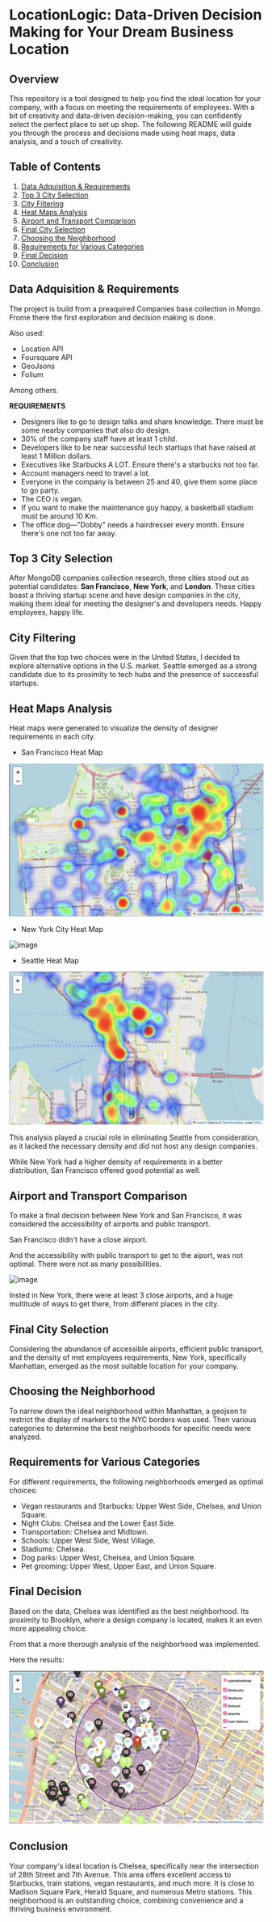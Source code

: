 # LocationLogic: Data-Driven Decision Making for Your Dream Business Location

## Overview

This repository is a tool designed to help you find the ideal location for your company, with a focus on meeting the requirements of employees. With a bit of creativity and data-driven decision-making, you can confidently select the perfect place to set up shop. The following README will guide you through the process and decisions made using heat maps, data analysis, and a touch of creativity.

## Table of Contents

1. [Data Adquisition & Requirements](#data-adquisition-&-Requirements)
2. [Top 3 City Selection](#top-3-city-selection)
3. [City Filtering](#city-filtering)
4. [Heat Maps Analysis](#heat-maps-analysis)
5. [Airport and Transport Comparison](#airport-and-transport-comparison)
6. [Final City Selection](#final-city-selection)
7. [Choosing the Neighborhood](#choosing-the-neighborhood)
8. [Requirements for Various Categories](#requirements-for-various-categories)
9. [Final Decision](#final-decision)
10. [Conclusion](#conclusion)

## Data Adquisition & Requirements

The project is build from a preaquired Companies base collection in Mongo. 
Frome there the first exploration and decision making is done.

Also used:

- Location API
- Foursquare API
- GeoJsons
- Folium

Among others. 

**REQUIREMENTS**


- Designers like to go to design talks and share knowledge. There must be some nearby companies that also do design.
- 30% of the company staff have at least 1 child.
- Developers like to be near successful tech startups that have raised at least 1 Million dollars.
- Executives like Starbucks A LOT. Ensure there's a starbucks not too far.
- Account managers need to travel a lot.
- Everyone in the company is between 25 and 40, give them some place to go party.
- The CEO is vegan.
- If you want to make the maintenance guy happy, a basketball stadium must be around 10 Km.
- The office dog—"Dobby" needs a hairdresser every month. Ensure there's one not too far away.

## Top 3 City Selection

After MongoDB companies collection research, three cities stood out as potential candidates: **San Francisco**, **New York**, and **London**. These cities boast a thriving startup scene and have design companies in the city, making them ideal for meeting the designer's and developers needs. Happy employees, happy life. 

## City Filtering

Given that the top two choices were in the United States, I decided to explore alternative options in the U.S. market. Seattle emerged as a strong candidate due to its proximity to tech hubs and the presence of successful startups.

## Heat Maps Analysis

Heat maps were generated to visualize the density of designer requirements in each city. 

- San Francisco Heat Map

![image](https://github.com/emmacunill/Company_Loc/blob/main/images/Captura%20de%20pantalla%202023-11-05%20a%20las%2017.58.28.png?raw=true)

- New York City Heat Map

![image](https://github.com/emmacunill/Company_Loc/blob/main/images/Captura%20de%20pantalla%202023-11-05%20a%20las%2018.10.41.png?raw=true)

- Seattle Heat Map

![image](https://github.com/emmacunill/Company_Loc/blob/main/images/Captura%20de%20pantalla%202023-11-05%20a%20las%2018.15.33.png?raw=true)


This analysis played a crucial role in eliminating Seattle from consideration, as it lacked the necessary density and did not host any design companies.

While New York had a higher density of requirements in a better distribution, San Francisco offered good potential as well.

## Airport and Transport Comparison

To make a final decision between New York and San Francisco, it was considered the accessibility of airports and public transport.

San Francisco didn't have a close airport.

And the accessibility with public transport to get to the aiport, was not optimal. There were not as many possibilities.

![image](https://github.com/emmacunill/Company_Loc/blob/main/images/Captura%20de%20pantalla%202023-11-05%20a%20las%2019.23.32.png?raw=true)

Insted in New York, there were at least 3 close airports, and a huge multitude of ways to get there, from different places in the city. 

## Final City Selection

Considering the abundance of accessible airports, efficient public transport, and the density of met employees requirements, New York, specifically Manhattan, emerged as the most suitable location for your company.

## Choosing the Neighborhood

To narrow down the ideal neighborhood within Manhattan, a geojson to restrict the display of markers to the NYC borders was used. Then various categories to determine the best neighborhoods for specific needs were analyzed.

## Requirements for Various Categories

For different requirements, the following neighborhoods emerged as optimal choices:

- Vegan restaurants and Starbucks: Upper West Side, Chelsea, and Union Square.
- Night Clubs: Chelsea and the Lower East Side.
- Transportation: Chelsea and Midtown.
- Schools: Upper West Side, West Village.
- Stadiums: Chelsea.
- Dog parks: Upper West, Chelsea, and Union Square.
- Pet grooming: Upper West, Upper East, and Union Square.

## Final Decision

Based on the data, Chelsea was identified as the best neighborhood. Its proximity to Brooklyn, where a design company is located, makes it an even more appealing choice.

From that a more thorough analysis of the neighborhood was implemented.

Here the results:

![image](https://github.com/emmacunill/Company_Loc/blob/main/images/chelsea.png?raw=true)

## Conclusion

Your company's ideal location is Chelsea, specifically near the intersection of 28th Street and 7th Avenue. This area offers excellent access to Starbucks, train stations, vegan restaurants, and much more. It is close to Madison Square Park, Herald Square, and numerous Metro stations. This neighborhood is an outstanding choice, combining convenience and a thriving business environment.

